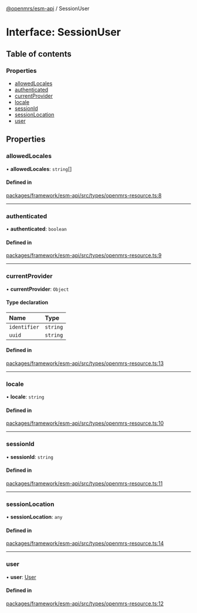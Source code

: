 [@openmrs/esm-api](../API.md) / SessionUser

# Interface: SessionUser

## Table of contents

### Properties

- [allowedLocales](sessionuser.md#allowedlocales)
- [authenticated](sessionuser.md#authenticated)
- [currentProvider](sessionuser.md#currentprovider)
- [locale](sessionuser.md#locale)
- [sessionId](sessionuser.md#sessionid)
- [sessionLocation](sessionuser.md#sessionlocation)
- [user](sessionuser.md#user)

## Properties

### allowedLocales

• **allowedLocales**: `string`[]

#### Defined in

[packages/framework/esm-api/src/types/openmrs-resource.ts:8](https://github.com/openmrs/openmrs-esm-core/blob/master/packages/framework/esm-api/src/types/openmrs-resource.ts#L8)

___

### authenticated

• **authenticated**: `boolean`

#### Defined in

[packages/framework/esm-api/src/types/openmrs-resource.ts:9](https://github.com/openmrs/openmrs-esm-core/blob/master/packages/framework/esm-api/src/types/openmrs-resource.ts#L9)

___

### currentProvider

• **currentProvider**: `Object`

#### Type declaration

| Name | Type |
| :------ | :------ |
| `identifier` | `string` |
| `uuid` | `string` |

#### Defined in

[packages/framework/esm-api/src/types/openmrs-resource.ts:13](https://github.com/openmrs/openmrs-esm-core/blob/master/packages/framework/esm-api/src/types/openmrs-resource.ts#L13)

___

### locale

• **locale**: `string`

#### Defined in

[packages/framework/esm-api/src/types/openmrs-resource.ts:10](https://github.com/openmrs/openmrs-esm-core/blob/master/packages/framework/esm-api/src/types/openmrs-resource.ts#L10)

___

### sessionId

• **sessionId**: `string`

#### Defined in

[packages/framework/esm-api/src/types/openmrs-resource.ts:11](https://github.com/openmrs/openmrs-esm-core/blob/master/packages/framework/esm-api/src/types/openmrs-resource.ts#L11)

___

### sessionLocation

• **sessionLocation**: `any`

#### Defined in

[packages/framework/esm-api/src/types/openmrs-resource.ts:14](https://github.com/openmrs/openmrs-esm-core/blob/master/packages/framework/esm-api/src/types/openmrs-resource.ts#L14)

___

### user

• **user**: [User](user.md)

#### Defined in

[packages/framework/esm-api/src/types/openmrs-resource.ts:12](https://github.com/openmrs/openmrs-esm-core/blob/master/packages/framework/esm-api/src/types/openmrs-resource.ts#L12)
